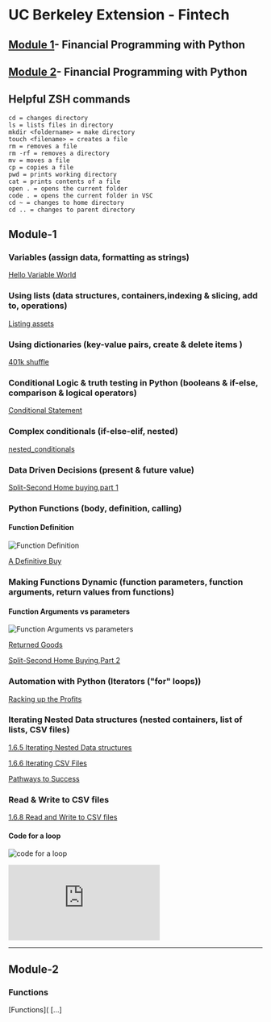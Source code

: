 # UC Berkeley Extension - Fintech
  
## [Module 1](##Module-1)- Financial Programming with Python

## [Module 2](##Module-2)- Financial Programming with Python



## Helpful ZSH commands

    cd = changes directory
    ls = lists files in directory
    mkdir <foldername> = make directory
    touch <filename> = creates a file
    rm = removes a file
    rm -rf = removes a directory
    mv = moves a file
    cp = copies a file
    pwd = prints working directory
    cat = prints contents of a file
    open . = opens the current folder
    code . = opens the current folder in VSC
    cd ~ = changes to home directory
    cd .. = changes to parent directory

## Module-1

### Variables (assign data, formatting as strings)

[Hello Variable World](https://github.com/DigitalGoldRush/Fintech-Workspace/blob/master/Module%201-%20Financial%20Programing%20with%20Py/Readings/01_Hello_Variable_World%20/Solved/hello_variable_world.py)

### Using lists (data structures, containers,indexing & slicing, add to, operations)

[Listing assets](https://github.com/DigitalGoldRush/Fintech-Workspace/blob/master/Module%201-%20Financial%20Programing%20with%20Py/Readings/02_Listing_Assets%20/Solved/listing_assets.py)

### Using dictionaries (key-value pairs, create & delete items )

[401k shuffle](https://github.com/DigitalGoldRush/Fintech-Workspace/blob/master/Module%201-%20Financial%20Programing%20with%20Py/Readings/03_The_401k_Shuffle/Solved/the_401k_shuffle.py)

### Conditional Logic & truth testing in Python (booleans & if-else, comparison & logical operators)

[Conditional Statement](https://github.com/DigitalGoldRush/Fintech-Workspace/blob/master/Module%201-%20Financial%20Programing%20with%20Py/Readings/01_Conditional_Statement/Solved/conditional_statement.py)

### Complex conditionals (if-else-elif, nested)

[nested_conditionals](https://github.com/DigitalGoldRush/Fintech-Workspace/blob/master/Module%201-%20Financial%20Programing%20with%20Py/Readings/02_Nested_Conditionals/Solved/nested_conditionals.py)

### Data Driven Decisions (present & future value)

[Split-Second Home buying,part 1](https://github.com/DigitalGoldRush/Fintech-Workspace/blob/master/Module%201-%20Financial%20Programing%20with%20Py/Readings/03_Split_Second_Homebuying/Solved/split_second_homebuying.py)

### Python Functions (body, definition, calling)

#### Function Definition

![Function Definition](https://github.com/DigitalGoldRush/Fintech-Workspace/blob/master/Module%201-%20Financial%20Programing%20with%20Py/media/function_def.png)

[A Definitive Buy](https://github.com/DigitalGoldRush/Fintech-Workspace/blob/master/Module%201-%20Financial%20Programing%20with%20Py/Readings/01_A_Definitive_Buy/Solved/a_definitive_buy.py)

### Making Functions Dynamic (function parameters, function arguments, return values from functions)

#### Function Arguments vs parameters

![Function Arguments vs parameters](https://github.com/DigitalGoldRush/Fintech-Workspace/blob/master/Module%201-%20Financial%20Programing%20with%20Py/media/1.5-argument-vs-parameter.png)

[Returned Goods](https://github.com/DigitalGoldRush/Fintech-Workspace/blob/master/Module%201-%20Financial%20Programing%20with%20Py/Readings/02_Returned_Goods/Solved/returned_goods.py)

[Split-Second Home Buying,Part 2](https://github.com/DigitalGoldRush/Fintech-Workspace/blob/master/Module%201-%20Financial%20Programing%20with%20Py/Readings/03_Split_Second_Homebuying_Part_2/Solved/split_second_part_2.py)

### Automation with Python (Iterators ("for" loops))

[Racking up the Profits](https://github.com/DigitalGoldRush/Fintech-Workspace/blob/master/Module%201-%20Financial%20Programing%20with%20Py/Readings/01_Racking_Up_The_Profit/Solved/racking_up_the_profit.py)

### Iterating Nested Data structures (nested containers, list of lists, CSV files)

[1.6.5 Iterating Nested Data structures](https://github.com/DigitalGoldRush/Fintech-Workspace/blob/master/Module%201-%20Financial%20Programing%20with%20Py/Readings/1.6.5%20Iterating%20nested%20data%20structures.py)

[1.6.6 Iterating CSV Files](https://github.com/DigitalGoldRush/Fintech-Workspace/blob/master/Module%201-%20Financial%20Programing%20with%20Py/Readings/1.6.6%20Iterating%20CSV%20Files.py)

[Pathways to Success](https://github.com/DigitalGoldRush/Fintech-Workspace/blob/master/Module%201-%20Financial%20Programing%20with%20Py/Readings/02_Pathways_to_Success_Part_1/Solved/pathways_to_success.py)

### Read & Write to CSV files

[1.6.8 Read and Write to CSV files](https://github.com/DigitalGoldRush/Fintech-Workspace/blob/master/Module%201-%20Financial%20Programing%20with%20Py/Readings/01_Read_and_Write_CSV/1.6.8%20Read%20and%20Write%20to%20CSV%20Files.py)

#### Code for a loop 
![code for a loop](https://github.com/DigitalGoldRush/Fintech-Workspace/blob/master/Module%201-%20Financial%20Programing%20with%20Py/media/animated-gif-of-code-for-a-for-loop.gif)


![Pathways to Success 2](https://github.com/DigitalGoldRush/Fintech-Workspace/blob/master/Module%201-%20Financial%20Programing%20with%20Py/Readings/03_Pathways_to_Success_Part_2/Solved/pathways_to_success_part_2.py)










---
## Module-2

### Functions

[Functions](
[...]
